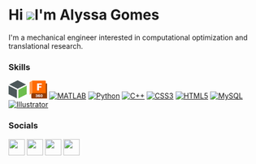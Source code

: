 Hi ![](https://user-images.githubusercontent.com/18350557/176309783-0785949b-9127-417c-8b55-ab5a4333674e.gif)I'm Alyssa Gomes
====================================================================================================================================

I'm a mechanical engineer interested in computational optimization and translational research.
<!--
* 🌍  I'm from India but currently based in the UK
* 🧠  I'm learning C++
* ⚡  Marvel and Formula 1 fan
-->

### Skills

<p align="left">
<a href="https://www.ptc.com/en/products/creo/parametric" target="_blank" rel=<noreferrer"><img src="https://github.com/Alyssa-Gomes/Alyssa-Gomes/blob/main/creo-parametric.png" width="36" height="36" alt="Creo Parametric" /></a>
<a href="https://www.autodesk.com/products/fusion-360/overview?term=1-YEAR&tab=subscription" target="_blank" rel=<noreferrer"><img src="https://github.com/Alyssa-Gomes/Alyssa-Gomes/blob/main/fusion-360-logo.png" width="36" height="36" alt="Fusion 360" /></a>
<a href="https://www.mathworks.com/products/matlab.html" target="_blank" rel=<noreferrer"><img src="https://upload.wikimedia.org/wikipedia/commons/2/21/Matlab_Logo.png" width="36" height="36" alt="MATLAB" /></a>
<a href="https://www.python.org/" target="_blank" rel="noreferrer"><img src="https://raw.githubusercontent.com/danielcranney/readme-generator/main/public/icons/skills/python-colored.svg" width="36" height="36" alt="Python" /></a>
<a href="https://docs.microsoft.com/en-us/cpp/?view=msvc-170" target="_blank" rel="noreferrer"><img src="https://raw.githubusercontent.com/danielcranney/readme-generator/main/public/icons/skills/cplusplus-colored.svg" width="36" height="36" alt="C++" /></a>
<a href="https://www.w3.org/TR/CSS/#css" target="_blank" rel="noreferrer"><img src="https://raw.githubusercontent.com/danielcranney/readme-generator/main/public/icons/skills/css3-colored.svg" width="36" height="36" alt="CSS3" /></a>
<a href="https://developer.mozilla.org/en-US/docs/Glossary/HTML5" target="_blank" rel="noreferrer"><img src="https://raw.githubusercontent.com/danielcranney/readme-generator/main/public/icons/skills/html5-colored.svg" width="36" height="36" alt="HTML5" /></a>
<a href="https://www.mysql.com/" target="_blank" rel="noreferrer"><img src="https://raw.githubusercontent.com/danielcranney/readme-generator/main/public/icons/skills/mysql-colored.svg" width="36" height="36" alt="MySQL" /></a>
<a href="adobe.com/uk/products/illustrator.html" target="_blank" rel="noreferrer"><img src="https://raw.githubusercontent.com/danielcranney/readme-generator/main/public/icons/skills/illustrator-colored.svg" width="36" height="36" alt="Illustrator" /></a>
</p>

### Socials

<p align="left"> <a href="https://www.github.com/Alyssa-Gomes" target="_blank" rel="noreferrer"><img src="https://raw.githubusercontent.com/danielcranney/readme-generator/main/public/icons/socials/github.svg" width="32" height="32" /></a> <a href="http://www.instagram.com/alyss_gomes" target="_blank" rel="noreferrer"><img src="https://raw.githubusercontent.com/danielcranney/readme-generator/main/public/icons/socials/instagram.svg" width="32" height="32" /></a> <a href="https://www.linkedin.com/in/alyssa-gomes-300100" target="_blank" rel="noreferrer"><img src="https://raw.githubusercontent.com/danielcranney/readme-generator/main/public/icons/socials/linkedin.svg" width="32" height="32" /></a> <a href="https://www.twitter.com/alyss_gomes" target="_blank" rel="noreferrer"><img src="https://raw.githubusercontent.com/danielcranney/readme-generator/main/public/icons/socials/twitter.svg" width="32" height="32" /></a></p>

<!--
<p><img align="center" src="https://github.com/Alyssa-Gomes/Alyssa-Gomes/blob/main/github%20banner.gif" width="1000" height="300" /></p>

<p><img align="center" src="https://github.com/Alyssa-Gomes/Alyssa-Gomes/blob/main/teal.gif" width="1000" height="15" /></p>
<p align="center">
  Hey! I'm Alyssa. Welcome to my profile!
</p>
<p><img align="center" src="https://github.com/Alyssa-Gomes/Alyssa-Gomes/blob/main/teal.gif" width="1000" height="15" /></p>


### Hey! I'm Alyssa.
**Alyssa-Gomes/Alyssa-Gomes** is a ✨ _special_ ✨ repository because its `README.md` (this file) appears on your GitHub profile.

Here are some ideas to get you started:

- 🔭 I’m currently working on ...
- 🌱 I’m currently learning ...
- 👯 I’m looking to collaborate on ...
- 🤔 I’m looking for help with ...
- 💬 Ask me about ...
- 📫 How to reach me: ...
- 😄 Pronouns: ...
- ⚡ Fun fact: ...
-->

<!--
<style>
  *{margin: 0; padding: 0;
  body{ font-size: 10px;}
  .banner{position: relative; width: 90%; margin: 0 auto;}
  .banner img{width: 100%;}
  .heading{color: white; position: absolute; top: 50%, width: 100%; text-align: center; font-size: 3rem;}
</style>

<div class="container">
  <div class="row">
    <div class="banner">
      <img src="https://github.com/Alyssa-Gomes/Alyssa-Gomes/blob/main/teal.gif">
      <h2 class="heading">Hey! I'm Alyssa.</h2>
    </div>
  </div>
</div>
-->
